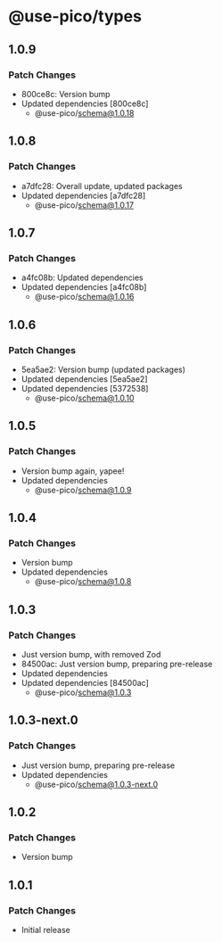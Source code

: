 # @use-pico/types

## 1.0.9

### Patch Changes

- 800ce8c: Version bump
- Updated dependencies [800ce8c]
  - @use-pico/schema@1.0.18

## 1.0.8

### Patch Changes

- a7dfc28: Overall update, updated packages
- Updated dependencies [a7dfc28]
  - @use-pico/schema@1.0.17

## 1.0.7

### Patch Changes

- a4fc08b: Updated dependencies
- Updated dependencies [a4fc08b]
  - @use-pico/schema@1.0.16

## 1.0.6

### Patch Changes

- 5ea5ae2: Version bump (updated packages)
- Updated dependencies [5ea5ae2]
- Updated dependencies [5372538]
  - @use-pico/schema@1.0.10

## 1.0.5

### Patch Changes

- Version bump again, yapee!
- Updated dependencies
  - @use-pico/schema@1.0.9

## 1.0.4

### Patch Changes

- Version bump
- Updated dependencies
  - @use-pico/schema@1.0.8

## 1.0.3

### Patch Changes

- Just version bump, with removed Zod
- 84500ac: Just version bump, preparing pre-release
- Updated dependencies
- Updated dependencies [84500ac]
  - @use-pico/schema@1.0.3

## 1.0.3-next.0

### Patch Changes

- Just version bump, preparing pre-release
- Updated dependencies
  - @use-pico/schema@1.0.3-next.0

## 1.0.2

### Patch Changes

- Version bump

## 1.0.1

### Patch Changes

- Initial release

